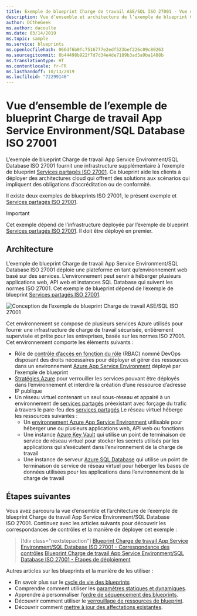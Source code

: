 ```yaml
---
title: Exemple de blueprint Charge de travail ASE/SQL ISO 27001 - Vue d’ensemble
description: Vue d’ensemble et architecture de l’exemple de blueprint Charge de travail App Service Environment/SQL Database ISO 27001.
author: DCtheGeek
ms.author: dacoulte
ms.date: 03/14/2019
ms.topic: sample
ms.service: blueprints
ms.openlocfilehash: 066df6b0fc7516777e2edf523bef226c09c80263
ms.sourcegitcommit: 8b44498b922f7d7d34e4de7189b3ad5a9ba1488b
ms.translationtype: HT
ms.contentlocale: fr-FR
ms.lasthandoff: 10/13/2019
ms.locfileid: "72299146"
---
```

# <a name="overview-of-the-iso-27001-app-service-environmentsql-database-workload-blueprint-sample"></a>Vue d’ensemble de l’exemple de blueprint Charge de travail App Service Environment/SQL Database ISO 27001

L’exemple de blueprint Charge de travail App Service Environment/SQL Database ISO 27001 fournit une infrastructure supplémentaire à l’exemple de blueprint [Services partagés ISO 27001](../iso27001-shared/index.md).
Ce blueprint aide les clients à déployer des architectures cloud qui offrent des solutions aux scénarios qui impliquent des obligations d’accréditation ou de conformité.

Il existe deux exemples de blueprints ISO 27001, le présent exemple et [Services partagés ISO 27001](../iso27001-shared/index.md).

> [!IMPORTANT]
> Cet exemple dépend de l’infrastructure déployée par l’exemple de blueprint [Services partagés ISO 27001](../iso27001-shared/index.md). Il doit être déployé en premier.

## <a name="architecture"></a>Architecture

L’exemple de blueprint Charge de travail App Service Environment/SQL Database ISO 27001 déploie une plateforme en tant qu’environnement web basé sur des services. L’environnement peut servir à héberger plusieurs applications web, API web et instances SQL Database qui suivent les normes ISO 27001. Cet exemple de blueprint dépend de l’exemple de blueprint [Services partagés ISO 27001](../iso27001-shared/index.md).

![Conception de l’exemple de blueprint Charge de travail ASE/SQL ISO 27001](../../media/sample-iso27001-ase-sql-workload/iso27001-ase-sql-workload-blueprint-sample-design.png)

Cet environnement se compose de plusieurs services Azure utilisés pour fournir une infrastructure de charge de travail sécurisée, entièrement supervisée et prête pour les entreprises, basée sur les normes ISO 27001. Cet environnement comporte les éléments suivants :

- Rôle de [contrôle d’accès en fonction du rôle](../../../../role-based-access-control/overview.md) (RBAC) nommé DevOps disposant des droits nécessaires pour déployer et gérer des ressources dans un environnement [Azure App Service Environment](../../../../app-service/environment/intro.md) déployé par l’exemple de blueprint
- [Stratégies Azure](../../../policy/overview.md) pour verrouiller les services pouvant être déployés dans l’environnement et interdire la création d’une ressource d’adresse IP publique
- Un réseau virtuel contenant un seul sous-réseau et appairé à un environnement de [services partagés](../iso27001-shared/index.md) préexistant avec forçage du trafic à travers le pare-feu des [services partagés](../iso27001-shared/index.md) Le réseau virtuel héberge les ressources suivantes :
  - Un [environnement Azure App Service Environment](../../../../app-service/environment/intro.md) utilisable pour héberger une ou plusieurs applications web, API web ou fonctions
  - Une instance [Azure Key Vault](../../../../key-vault/key-vault-overview.md) qui utilise un point de terminaison de service de réseau virtuel pour stocker les secrets utilisés par les applications qui s’exécutent dans l’environnement de la charge de travail
  - Une instance de serveur [Azure SQL Database](../../../../sql-database/sql-database-technical-overview.md) qui utilise un point de terminaison de service de réseau virtuel pour héberger les bases de données utilisées pour les applications dans l’environnement de la charge de travail

## <a name="next-steps"></a>Étapes suivantes

Vous avez parcouru la vue d’ensemble et l’architecture de l’exemple de blueprint Charge de travail App Service Environment/SQL Database ISO 27001. Continuez avec les articles suivants pour découvrir les correspondances de contrôles et la manière de déployer cet exemple :

> [!div class="nextstepaction"]
> [Blueprint Charge de travail App Service Environment/SQL Database ISO 27001 - Correspondance des contrôles](./control-mapping.md)
> [Blueprint Charge de travail App Service Environment/SQL Database ISO 27001 - Étapes de déploiement](./deploy.md)

Autres articles sur les blueprints et la manière de les utiliser :

- En savoir plus sur le [cycle de vie des blueprints](../../concepts/lifecycle.md)
- Comprendre comment utiliser les [paramètres statiques et dynamiques](../../concepts/parameters.md).
- Apprendre à personnaliser l’[ordre de séquencement des blueprints](../../concepts/sequencing-order.md).
- Découvrir comment utiliser le [verrouillage de ressources de blueprint](../../concepts/resource-locking.md).
- Découvrir comment [mettre à jour des affectations existantes](../../how-to/update-existing-assignments.md).